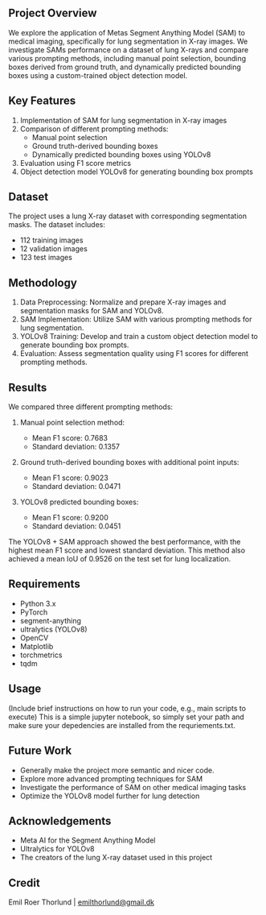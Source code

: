 ## Project Overview
We explore the application of Metas Segment Anything Model (SAM) to medical imaging, specifically for lung segmentation in X-ray images. We investigate SAMs performance on a dataset of lung X-rays and compare various prompting methods, including manual point selection, bounding boxes derived from ground truth, and dynamically predicted bounding boxes using a custom-trained object detection model.

## Key Features
1. Implementation of SAM for lung segmentation in X-ray images
2. Comparison of different prompting methods:
   - Manual point selection
   - Ground truth-derived bounding boxes
   - Dynamically predicted bounding boxes using YOLOv8
3. Evaluation using F1 score metrics
4. Object detection model YOLOv8 for generating bounding box prompts

## Dataset
The project uses a lung X-ray dataset with corresponding segmentation masks. The dataset includes:
- 112 training images
- 12 validation images
- 123 test images

## Methodology
1. Data Preprocessing: Normalize and prepare X-ray images and segmentation masks for SAM and YOLOv8.
2. SAM Implementation: Utilize SAM with various prompting methods for lung segmentation.
3. YOLOv8 Training: Develop and train a custom object detection model to generate bounding box prompts.
4. Evaluation: Assess segmentation quality using F1 scores for different prompting methods.

## Results
We compared three different prompting methods:

1. Manual point selection method:
   - Mean F1 score: 0.7683
   - Standard deviation: 0.1357

2. Ground truth-derived bounding boxes with additional point inputs:
   - Mean F1 score: 0.9023
   - Standard deviation: 0.0471

3. YOLOv8 predicted bounding boxes:
   - Mean F1 score: 0.9200
   - Standard deviation: 0.0451

The YOLOv8 + SAM approach showed the best performance, with the highest mean F1 score and lowest standard deviation. This method also achieved a mean IoU of 0.9526 on the test set for lung localization.

## Requirements
- Python 3.x
- PyTorch
- segment-anything
- ultralytics (YOLOv8)
- OpenCV
- Matplotlib
- torchmetrics
- tqdm

## Usage
(Include brief instructions on how to run your code, e.g., main scripts to execute)
This is a simple jupyter notebook, so simply set your path and make sure your depedencies are installed from the requriements.txt. 

## Future Work
- Generally make the project more semantic and nicer code. 
- Explore more advanced prompting techniques for SAM
- Investigate the performance of SAM on other medical imaging tasks
- Optimize the YOLOv8 model further for lung detection

## Acknowledgements
- Meta AI for the Segment Anything Model
- Ultralytics for YOLOv8
- The creators of the lung X-ray dataset used in this project

## Credit
Emil Roer Thorlund | emilthorlund@gmail.dk
